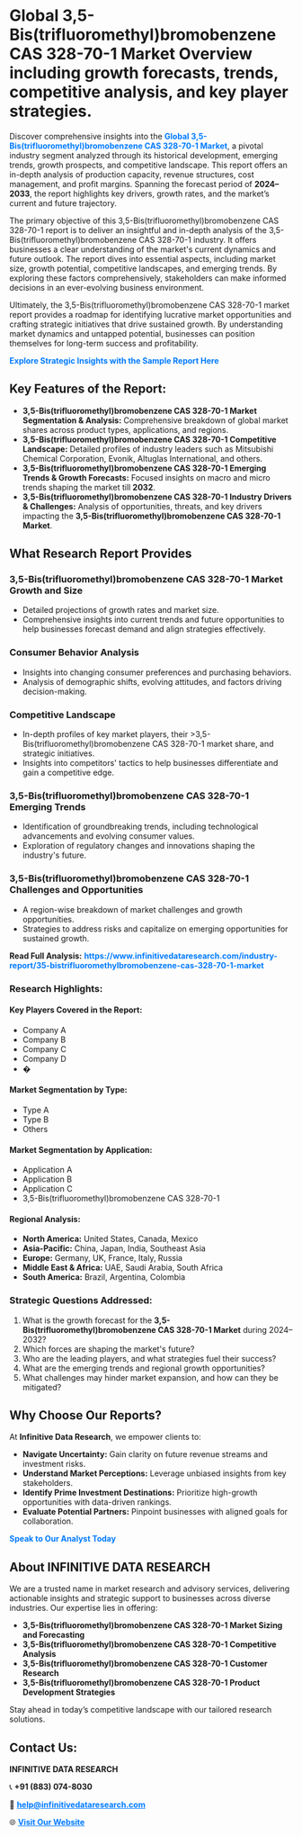 <h1>Global 3,5-Bis(trifluoromethyl)bromobenzene CAS 328-70-1 Market Overview including growth forecasts, trends, competitive analysis, and key player strategies.</h1>
<p>
Discover comprehensive insights into the 
<a href="https://www.infinitivedataresearch.com/industry-report/35-bistrifluoromethylbromobenzene-cas-328-70-1-market" rel="dofollow" style="color: #007BFF; text-decoration: none;"><strong>Global 3,5-Bis(trifluoromethyl)bromobenzene CAS 328-70-1 Market</strong></a>, a pivotal industry segment analyzed through its historical development, emerging trends, growth prospects, and competitive landscape. This report offers an in-depth analysis of production capacity, revenue structures, cost management, and profit margins. Spanning the forecast period of <strong>2024–2033</strong>, the report highlights key drivers, growth rates, and the market’s current and future trajectory.
</p>
<p>
The primary objective of this 3,5-Bis(trifluoromethyl)bromobenzene CAS 328-70-1 report is to deliver an insightful and in-depth analysis of the 3,5-Bis(trifluoromethyl)bromobenzene CAS 328-70-1 industry. It offers businesses a clear understanding of the market's current dynamics and future outlook. The report dives into essential aspects, including market size, growth potential, competitive landscapes, and emerging trends. By exploring these factors comprehensively, stakeholders can make informed decisions in an ever-evolving business environment.
</p>
<p>
Ultimately, the 3,5-Bis(trifluoromethyl)bromobenzene CAS 328-70-1 market report provides a roadmap for identifying lucrative market opportunities and crafting strategic initiatives that drive sustained growth. By understanding market dynamics and untapped potential, businesses can position themselves for long-term success and profitability.
</p>
<p>
<a href="https://www.infinitivedataresearch.com/request-sample/reportId=107243" style="color: #007BFF; text-decoration: none;"><strong>Explore Strategic Insights with the Sample Report Here</strong></a>
</p>

<h2>Key Features of the Report:</h2>
<ul>
<li><strong>3,5-Bis(trifluoromethyl)bromobenzene CAS 328-70-1 Market Segmentation & Analysis:</strong> Comprehensive breakdown of global market shares across product types, applications, and regions.</li>
<li><strong>3,5-Bis(trifluoromethyl)bromobenzene CAS 328-70-1 Competitive Landscape:</strong> Detailed profiles of industry leaders such as Mitsubishi Chemical Corporation, Evonik, Altuglas International, and others.</li>
<li><strong>3,5-Bis(trifluoromethyl)bromobenzene CAS 328-70-1 Emerging Trends & Growth Forecasts:</strong> Focused insights on macro and micro trends shaping the market till <strong>2032</strong>.</li>
<li><strong>3,5-Bis(trifluoromethyl)bromobenzene CAS 328-70-1 Industry Drivers & Challenges:</strong> Analysis of opportunities, threats, and key drivers impacting the <strong>3,5-Bis(trifluoromethyl)bromobenzene CAS 328-70-1 Market</strong>.</li>
</ul>

<h2>What Research Report Provides</h2>
<h3>3,5-Bis(trifluoromethyl)bromobenzene CAS 328-70-1 Market Growth and Size</h3>
<ul>
<li>Detailed projections of growth rates and market size.</li>
<li>Comprehensive insights into current trends and future opportunities to help businesses forecast demand and align strategies effectively.</li>
</ul>

<h3>Consumer Behavior Analysis</h3>
<ul>
<li>Insights into changing consumer preferences and purchasing behaviors.</li>
<li>Analysis of demographic shifts, evolving attitudes, and factors driving decision-making.</li>
</ul>

<h3>Competitive Landscape</h3>
<ul>
<li>In-depth profiles of key market players, their >3,5-Bis(trifluoromethyl)bromobenzene CAS 328-70-1 market share, and strategic initiatives.</li>
<li>Insights into competitors' tactics to help businesses differentiate and gain a competitive edge.</li>
</ul>

<h3>3,5-Bis(trifluoromethyl)bromobenzene CAS 328-70-1 Emerging Trends</h3>
<ul>
<li>Identification of groundbreaking trends, including technological advancements and evolving consumer values.</li>
<li>Exploration of regulatory changes and innovations shaping the industry's future.</li>
</ul>

<h3>3,5-Bis(trifluoromethyl)bromobenzene CAS 328-70-1 Challenges and Opportunities</h3>
<ul>
<li>A region-wise breakdown of market challenges and growth opportunities.</li>
<li>Strategies to address risks and capitalize on emerging opportunities for sustained growth.</li>
</ul>
<p><strong>Read Full Analysis:</strong> <a href="https://www.infinitivedataresearch.com/industry-report/35-bistrifluoromethylbromobenzene-cas-328-70-1-market" rel="dofollow" style="color: #007BFF; text-decoration: none;"><strong>https://www.infinitivedataresearch.com/industry-report/35-bistrifluoromethylbromobenzene-cas-328-70-1-market</strong></a></p>
<h3>Research Highlights:</h3>
<h4>Key Players Covered in the Report:</h4>
<ul><li>Company A</li><li>Company B</li><li>Company C</li><li>Company D</li><li>�</li></ul>
<h4>Market Segmentation by Type:</h4>
<ul><li>Type A</li><li>Type B</li><li>Others</li></ul>
<h4>Market Segmentation by Application:</h4>
<ul><li>Application A</li><li>Application B</li><li>Application C</li><li>3,5-Bis(trifluoromethyl)bromobenzene CAS 328-70-1</li></ul>

<h4>Regional Analysis:</h4>
<ul>
<li><strong>North America:</strong> United States, Canada, Mexico</li>
<li><strong>Asia-Pacific:</strong> China, Japan, India, Southeast Asia</li>
<li><strong>Europe:</strong> Germany, UK, France, Italy, Russia</li>
<li><strong>Middle East & Africa:</strong> UAE, Saudi Arabia, South Africa</li>
<li><strong>South America:</strong> Brazil, Argentina, Colombia</li>
</ul>

<h3>Strategic Questions Addressed:</h3>
<ol>
<li>What is the growth forecast for the <strong>3,5-Bis(trifluoromethyl)bromobenzene CAS 328-70-1 Market</strong> during 2024–2032?</li>
<li>Which forces are shaping the market's future?</li>
<li>Who are the leading players, and what strategies fuel their success?</li>
<li>What are the emerging trends and regional growth opportunities?</li>
<li>What challenges may hinder market expansion, and how can they be mitigated?</li>
</ol>

<h2>Why Choose Our Reports?</h2>
<p>At <strong>Infinitive Data Research</strong>, we empower clients to:</p>
<ul>
<li><strong>Navigate Uncertainty:</strong> Gain clarity on future revenue streams and investment risks.</li>
<li><strong>Understand Market Perceptions:</strong> Leverage unbiased insights from key stakeholders.</li>
<li><strong>Identify Prime Investment Destinations:</strong> Prioritize high-growth opportunities with data-driven rankings.</li>
<li><strong>Evaluate Potential Partners:</strong> Pinpoint businesses with aligned goals for collaboration.</li>
</ul>
<p><a href="https://www.infinitivedataresearch.com/industry-report/35-bistrifluoromethylbromobenzene-cas-328-70-1-market" rel="dofollow" style="color: #007BFF; text-decoration: none;"><strong>Speak to Our Analyst Today</strong></a></p>

<h2>About INFINITIVE DATA RESEARCH</h2>
<p>We are a trusted name in market research and advisory services, delivering actionable insights and strategic support to businesses across diverse industries. Our expertise lies in offering:</p>
<ul>
<li><strong>3,5-Bis(trifluoromethyl)bromobenzene CAS 328-70-1 Market Sizing and Forecasting</strong></li>
<li><strong>3,5-Bis(trifluoromethyl)bromobenzene CAS 328-70-1 Competitive Analysis</strong></li>
<li><strong>3,5-Bis(trifluoromethyl)bromobenzene CAS 328-70-1 Customer Research</strong></li>
<li><strong>3,5-Bis(trifluoromethyl)bromobenzene CAS 328-70-1 Product Development Strategies</strong></li>
</ul>
<p>Stay ahead in today’s competitive landscape with our tailored research solutions.</p>

<h2>Contact Us:</h2>
<p><strong>INFINITIVE DATA RESEARCH</strong></p>
<p>📞 <strong>+91 (883) 074-8030</strong></p>
<p>📧 <strong><a href="mailto:help@infinitivedataresearch.com" style="color: #007BFF;">help@infinitivedataresearch.com</a></strong></p>
<p>🌐 <strong><a href="https://www.infinitivedataresearch.com" rel="dofollow" style="color: #007BFF;">Visit Our Website</a></strong></p>